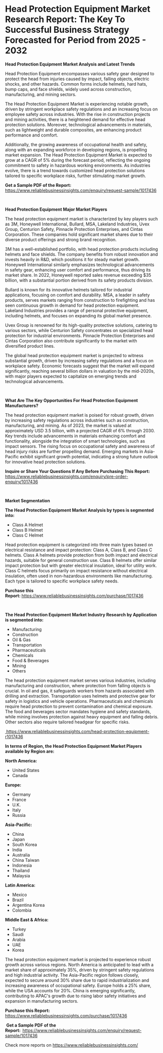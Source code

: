 <p><h1>Head Protection Equipment Market Research Report: The Key To Successful Business Strategy Forecasted for Period from 2025 - 2032</h1></p><p><strong>Head Protection Equipment Market Analysis and Latest Trends</strong></p>
<p><p>Head Protection Equipment encompasses various safety gear designed to protect the head from injuries caused by impact, falling objects, electric shocks, and other hazards. Common forms include helmets, hard hats, bump caps, and face shields, widely used across construction, manufacturing, and mining sectors. </p><p>The Head Protection Equipment Market is experiencing notable growth, driven by stringent workplace safety regulations and an increasing focus on employee safety across industries. With the rise in construction projects and mining activities, there is a heightened demand for effective head protection solutions. Moreover, technological advancements in materials, such as lightweight and durable composites, are enhancing product performance and comfort. </p><p>Additionally, the growing awareness of occupational health and safety, along with an expanding workforce in developing regions, is propelling market expansion. The Head Protection Equipment Market is expected to grow at a CAGR of 5% during the forecast period, reflecting the ongoing commitment to safety in hazardous working environments. As industries evolve, there is a trend towards customized head protection solutions tailored to specific workplace risks, further stimulating market growth.</p></p>
<p><strong>Get a Sample PDF of the Report:&nbsp;</strong> <a href="https://www.reliablebusinessinsights.com/enquiry/request-sample/1017436?utm_campaign=2214&utm_medium=2&utm_source=Github&utm_content=ia&utm_term=07022025&utm_id=head-protection-equipment">https://www.reliablebusinessinsights.com/enquiry/request-sample/1017436</a></p>
<p>&nbsp;</p>
<p><strong>Head Protection Equipment Major Market Players</strong></p>
<p><p>The head protection equipment market is characterized by key players such as 3M, Honeywell International, Bullard, MSA, Lakeland Industries, Uvex Group, Centurion Safety, Pinnacle Protection Enterprises, and Cintas Corporation. These companies hold significant market shares due to their diverse product offerings and strong brand recognition.</p><p>3M has a well-established portfolio, with head protection products including helmets and face shields. The company benefits from robust innovation and invests heavily in R&D, which positions it for steady market growth. Honeywell International similarly emphasizes technological advancements in safety gear, enhancing user comfort and performance, thus driving its market share. In 2022, Honeywell reported sales revenue exceeding $35 billion, with a substantial portion derived from its safety products division.</p><p>Bullard is known for its innovative helmets tailored for industrial applications, focusing on comfort and durability. MSA, a leader in safety products, serves markets ranging from construction to firefighting and has seen continuous growth in demand for head protection equipment. Lakeland Industries provides a range of personal protective equipment, including helmets, and focuses on expanding its global market presence.</p><p>Uvex Group is renowned for its high-quality protective solutions, catering to various sectors, while Centurion Safety concentrates on specialized head protection for industrial environments. Pinnacle Protection Enterprises and Cintas Corporation also contribute significantly to the market with diversified product lines.</p><p>The global head protection equipment market is projected to witness substantial growth, driven by increasing safety regulations and a focus on workplace safety. Economic forecasts suggest that the market will expand significantly, reaching several billion dollars in valuation by the mid-2020s, with major players expected to capitalize on emerging trends and technological advancements.</p></p>
<p>&nbsp;</p>
<p><strong>What Are The Key Opportunities For Head Protection Equipment Manufacturers?</strong></p>
<p><p>The head protection equipment market is poised for robust growth, driven by increasing safety regulations across industries such as construction, manufacturing, and mining. As of 2023, the market is valued at approximately USD 3.5 billion, with a projected CAGR of 6% through 2030. Key trends include advancements in materials enhancing comfort and functionality, alongside the integration of smart technologies, such as impact sensors. The rising focus on occupational safety and awareness of head injury risks are further propelling demand. Emerging markets in Asia-Pacific exhibit significant growth potential, indicating a strong future outlook for innovative head protection solutions.</p></p>
<p><strong>Inquire or Share Your Questions If Any Before Purchasing This Report:</strong> <a href="https://www.reliablebusinessinsights.com/enquiry/pre-order-enquiry/1017436?utm_campaign=2214&utm_medium=2&utm_source=Github&utm_content=ia&utm_term=07022025&utm_id=head-protection-equipment">https://www.reliablebusinessinsights.com/enquiry/pre-order-enquiry/1017436</a></p>
<p>&nbsp;</p>
<p><strong>Market Segmentation</strong></p>
<p><strong>The Head Protection Equipment Market Analysis by types is segmented into:</strong></p>
<p><ul><li>Class A Helmet</li><li>Class B Helmet</li><li>Class C Helmet</li></ul></p>
<p><p>Head protection equipment is categorized into three main types based on electrical resistance and impact protection: Class A, Class B, and Class C helmets. Class A helmets provide protection from both impact and electrical hazards, suitable for general construction use. Class B helmets offer similar impact protection but with greater electrical insulation, ideal for utility work. Class C helmets focus primarily on impact resistance without electrical insulation, often used in non-hazardous environments like manufacturing. Each type is tailored to specific workplace safety needs.</p></p>
<p><strong>Purchase this Report:&nbsp;</strong><a href="https://www.reliablebusinessinsights.com/purchase/1017436?utm_campaign=2214&utm_medium=2&utm_source=Github&utm_content=ia&utm_term=07022025&utm_id=head-protection-equipment">https://www.reliablebusinessinsights.com/purchase/1017436</a></p>
<p>&nbsp;</p>
<p><strong>The Head Protection Equipment Market Industry Research by Application is segmented into:</strong></p>
<p><ul><li>Manufacturing</li><li>Construction</li><li>Oil & Gas</li><li>Transportation</li><li>Pharmaceuticals</li><li>Chemicals</li><li>Food & Beverages</li><li>Mining</li><li>Others</li></ul></p>
<p><p>The head protection equipment market serves various industries, including manufacturing and construction, where protection from falling objects is crucial. In oil and gas, it safeguards workers from hazards associated with drilling and extraction. Transportation uses helmets and protective gear for safety in logistics and vehicle operations. Pharmaceuticals and chemicals require head protection to prevent contamination and chemical exposure. The food and beverages sector mandates hygiene and safety standards, while mining involves protection against heavy equipment and falling debris. Other sectors also require tailored headgear for specific risks.</p></p>
<p><a href="https://www.reliablebusinessinsights.com/head-protection-equipment-r1017436?utm_campaign=2214&utm_medium=2&utm_source=Github&utm_content=ia&utm_term=07022025&utm_id=head-protection-equipment">&nbsp;https://www.reliablebusinessinsights.com/head-protection-equipment-r1017436</a></p>
<p><strong>In terms of Region, the Head Protection Equipment Market Players available by Region are:</strong></p>
<p>
    <p> <strong> North America: </strong>
        <ul>
            <li>United States</li>
            <li>Canada</li>
        </ul>
        </p> 
    <p> <strong> Europe: </strong>
        <ul>
            <li>Germany</li>
            <li>France</li>
            <li>U.K.</li>
            <li>Italy</li>
            <li>Russia</li>
        </ul>
        </p> 
    <p> <strong> Asia-Pacific: </strong>
        <ul>
            <li>China</li>
            <li>Japan</li>
            <li>South Korea</li>
            <li>India</li>
            <li>Australia</li>
            <li>China Taiwan</li>
            <li>Indonesia</li>
            <li>Thailand</li>
            <li>Malaysia</li>
        </ul>
        </p> 
    <p> <strong> Latin America: </strong>
        <ul>
            <li>Mexico</li>
            <li>Brazil</li>
            <li>Argentina Korea</li>
            <li>Colombia</li>
        </ul>
        </p> 
    <p> <strong> Middle East & Africa: </strong>
        <ul>
            <li>Turkey</li>
            <li>Saudi</li>
            <li>Arabia</li>
            <li>UAE</li>
            <li>Korea</li>
        </ul>
    </p>
    </p>
<p><p>The head protection equipment market is projected to experience robust growth across various regions. North America is anticipated to lead with a market share of approximately 35%, driven by stringent safety regulations and high industrial activity. The Asia-Pacific region follows closely, expected to secure around 30% share due to rapid industrialization and increasing awareness of occupational safety. Europe holds a 25% share, while the USA accounts for 20%. China is emerging significantly, contributing to APAC's growth due to rising labor safety initiatives and expansion in manufacturing sectors.</p></p>
<p><strong>Purchase this Report: </strong><a href="https://www.reliablebusinessinsights.com/purchase/1017436?utm_campaign=2214&utm_medium=2&utm_source=Github&utm_content=ia&utm_term=07022025&utm_id=head-protection-equipment">https://www.reliablebusinessinsights.com/purchase/1017436</a></p>
<p>&nbsp;<strong>Get a Sample PDF of the Report:&nbsp;&nbsp;</strong><a href="https://www.reliablebusinessinsights.com/enquiry/request-sample/1017436?utm_campaign=2214&utm_medium=2&utm_source=Github&utm_content=ia&utm_term=07022025&utm_id=head-protection-equipment">https://www.reliablebusinessinsights.com/enquiry/request-sample/1017436</a></p>
<p><strong></strong></p>
<p>Check more reports on <a href="https://www.reliablebusinessinsights.com/?utm_campaign=2214&utm_medium=2&utm_source=Github&utm_content=ia&utm_term=07022025&utm_id=head-protection-equipment">https://www.reliablebusinessinsights.com/</a></p>